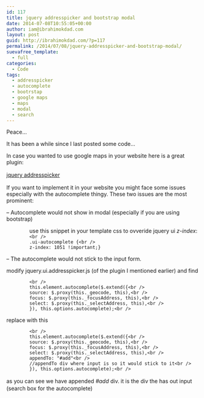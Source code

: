 ```yaml
---
id: 117
title: jquery addresspicker and bootstrap modal
date: 2014-07-08T10:55:05+00:00
author: iam@ibrahimokdad.com
layout: post
guid: http://ibrahimokdad.com/?p=117
permalink: /2014/07/08/jquery-addresspicker-and-bootstrap-modal/
suevafree_template:
  - full
categories:
  - Code
tags:
  - addresspicker
  - autocomplete
  - bootrstap
  - google maps
  - maps
  - modal
  - search
---
```

Peace&#8230;

It has been a while since I last posted some code&#8230;

In case you wanted to use google maps in your website here is a great plugin:

<a style="line-height: 1.5em;" title="jquery addresspicker" href="http://xilinus.com/jquery-addresspicker/demos/">jquery addresspicker</a>

If you want to implement it in your website you might face some issues especially with the autocomplete thingy. These two issues are the most prominent:

&#8211; Autocomplete would not show in modal (especially if you are using bootstrap)

<p style="padding-left: 60px;">
  use this snippet in your template css to ovveride jquery ui <em>z-index</em>:<br /> <code>&lt;br />
.ui-autocomplete {&lt;br />
z-index: 1051 !important;} </code>
</p>

&#8211; The autocomplete would not stick to the input form.

modify jquery.ui.addresspicker.js (of the plugin I mentioned earlier) and find

<p style="padding-left: 60px;">
  <code>&lt;br />
this.element.autocomplete($.extend({&lt;br />
source: $.proxy(this._geocode, this),&lt;br />
focus: $.proxy(this._focusAddress, this),&lt;br />
select: $.proxy(this._selectAddress, this),&lt;br />
}), this.options.autocomplete);&lt;br />
</code>
</p>

replace with this

<p style="padding-left: 60px;">
  <code>&lt;br />
this.element.autocomplete($.extend({&lt;br />
source: $.proxy(this._geocode, this),&lt;br />
focus: $.proxy(this._focusAddress, this),&lt;br />
select: $.proxy(this._selectAddress, this),&lt;br />
appendTo: "#add"&lt;br />
//appendTo div where input is so it would stick to it&lt;br />
}), this.options.autocomplete);&lt;br />
</code>
</p>

<span style="line-height: 1.5em;">as you can see we have appended </span> _#add_ div. it is the div the has out input (search box for the autocomplete)

&nbsp;